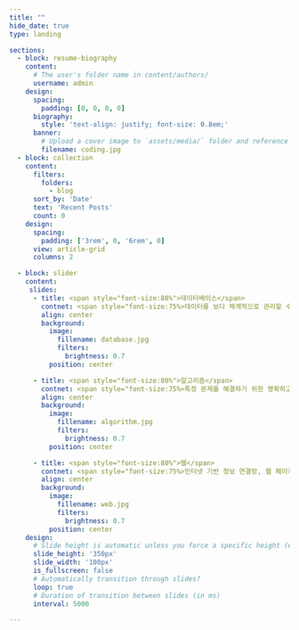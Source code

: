 ```yaml
---
title: ""
hide_date: true
type: landing

sections:
  - block: resume-biography
    content:
      # The user's folder name in content/authors/
      username: admin
    design:
      spacing:
        padding: [0, 0, 0, 0]
      biography:
        style: 'text-align: justify; font-size: 0.8em;'
      banner:
        # Upload a cover image to `assets/media/` folder and reference its filename here (optional)
        filename: coding.jpg
  - block: collection
    content:
      filters:
        folders:
          - blog
      sort_by: 'Date'
      text: 'Recent Posts'
      count: 0
    design:
      spacing:
        padding: ['3rem', 0, '6rem', 0]
      view: article-grid
      columns: 2

  - block: slider  
    content:
     slides:
      - title: <span style="font-size:80%">데이터베이스</span>
        contnet: <span style="font-size:75%>데이터를 보다 체계적으로 관리할 수 있도록 구조화된 시스템
        align: center
        background:
          image:
            fillename: database.jpg
            filters:
              brightness: 0.7
          position: center

      - title: <span style="font-size:80%">알고리즘</span>
        contnet: <span style="font-size:75%>특정 문제를 해결하기 위한 명확하고 단계적인 절차
        align: center
        background:
          image:
            fillename: algorithm.jpg
            filters:
              brightness: 0.7
          position: center

      - title: <span style="font-size:80%">웹</span>
        contnet: <span style="font-size:75%>인터넷 기반 정보 연결망, 웹 페이지, 웹 애플리케이션을 통해 콘텐츠 및 서비스 제공
        align: center
        background:
          image:
            fillename: web.jpg
            filters:
              brightness: 0.7
          position: center
    design:
      # Slide height is automatic unless you force a specific height (e.g. '400px')
      slide_height: '350px'
      slide_width: '100px'
      is_fullscreen: false
      # Automatically transition through slides?
      loop: true
      # Duration of transition between slides (in ms)
      interval: 5000   

---
```

